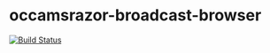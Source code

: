 occamsrazor-broadcast-browser
=============================
[![Build Status](https://travis-ci.org/sithmel/occamsrazor-broadcast-browser.svg?branch=master)](https://travis-ci.org/sithmel/occamsrazor-broadcast-browser)
